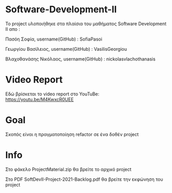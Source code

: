 # Software-Development-II

Το project υλοποιήθηκε στα πλαίσια του μαθήματος Software Development II απο : 

Πασόη Σοφία,           username(GitHub) : SofiaPasoi

Γεωργίου Βασίλειος,    username(GitHub) : VasilisGeorgiou

Βλαχοθανάσης Νικόλαος, username(GitHub) : nickolasvlachothanasis

# Video Report
Εδώ βρίσκεται το video report στο YouTuBe: https://youtu.be/M4KwxcR0UEE


# Goal

Σκοπός είναι η πραγματοποίηση refactor σε ένα δοθέν project

# Info

Στο φάκελο ProjectMaterial.zip θα βρείτε το αρχικό project

Στo PDF SoftDevII-Project-2021-Backlog.pdf θα βρείτε την εκφώνηση του project


